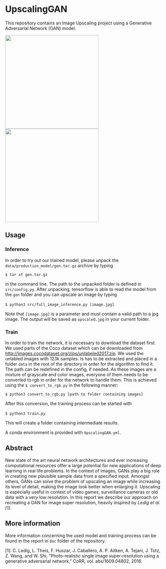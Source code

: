 # UpscalingGAN
This repository contains an Image Upscaling project using a Generative Adversarial Network (GAN) model. 

<img src="https://user-images.githubusercontent.com/33060086/113520398-1df10d00-9593-11eb-873d-96536435cb74.jpg" data-canonical-src="https://user-images.githubusercontent.com/33060086/113520398-1df10d00-9593-11eb-873d-96536435cb74.jpg" width="300" height="300" /> <img src="https://user-images.githubusercontent.com/33060086/113520402-23e6ee00-9593-11eb-97cb-2ef84ee4fba8.jpg" data-canonical-src="https://user-images.githubusercontent.com/33060086/113520402-23e6ee00-9593-11eb-97cb-2ef84ee4fba8.jpg" width="300" height="300" />


## Usage
### Inference
In order to try out our trained model, please unpack the `data/production_model/gen.tar.gz` archive by typing </br>

`$ tar xf gen.tar.gz`

in the command line. The path to the unpacked folder is defined in `src/config.py`. After unpacking, tensorflow is able to read the model from the `gen` folder and you can upscale an image by typing 

`$ python3 src/full_image_inference.py [image.jpg]`.

Note that `[image.jpg]` is a parameter and must contain a valid path to a jpg image. The output will be saved as `upscaled.jpg` in your current folder.

### Train
In order to train the network, it is necessary to download the dataset first. We used parts of the Coco dataset which can be downloaded from http://images.cocodataset.org/zips/unlabeled2017.zip. We used the 
unlabled images with 123k samples. Is has to be extracted and placed in a folder `data` in the root of the directory in order for the algorithm to find it. The path can be redefined in the config, if needed.
As these images are a mixture of grayscale and color images, everyone of them needs to be converted to rgb in order for the network to handle them.
This is achieved using the `$ convert_to_rgb.py` in the following manner:

`$ python3 convert_to_rgb.py [path to folder containing images]`

After this conversion, the training process can be started with 

`$ python3 train.py`.

This will create a folder containing intermediate results.

A conda environment is provided with `UpscalingGAN.yml`.

## Abstract


New state of the art neural network architectures and ever increasing computational resources
offer a large potential for new applications of deep learning in real life problems.
In the context of images, GANs play a big role in creating new plausible sample data from a specified input.
Amongst others, GANs can solve the problem of upscaling an image while increasing its level of detail, making the image look better when enlarging it. Upscaling is especially useful in context of video games, surveillance cameras or old data with a very low resolution.
In this report we describe our approach on recreating a GAN for image super resolution, heavily
inspired by <cite>Ledig et al. [1]</cite>.

## More information

More information concerning the used model and training process can be found in the report in `doc` folder of the repository.



[1]: C. Ledig, L. Theis, F. Huszar, J. Caballero, A. P. Aitken,
A. Tejani, J. Totz, Z. Wang, and W. Shi, “Photo-realistic single
image super-resolution using a generative adversarial network,”
CoRR, vol. abs/1609.04802, 2016.
